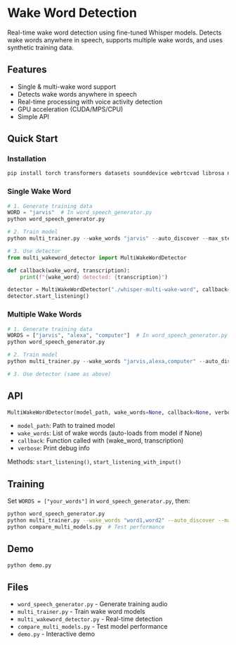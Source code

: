 # Wake Word Detection

Real-time wake word detection using fine-tuned Whisper models. Detects wake words anywhere in speech, supports multiple wake words, and uses synthetic training data.

## Features

- Single & multi-wake word support
- Detects wake words anywhere in speech 
- Real-time processing with voice activity detection
- GPU acceleration (CUDA/MPS/CPU)
- Simple API

## Quick Start

### Installation

```bash
pip install torch transformers datasets sounddevice webrtcvad librosa numpy tqdm
```

### Single Wake Word

```python
# 1. Generate training data
WORD = "jarvis"  # In word_speech_generator.py
python word_speech_generator.py

# 2. Train model  
python multi_trainer.py --wake_words "jarvis" --auto_discover --max_steps 50

# 3. Use detector
from multi_wakeword_detector import MultiWakeWordDetector

def callback(wake_word, transcription):
    print(f"{wake_word} detected: {transcription}")

detector = MultiWakeWordDetector("./whisper-multi-wake-word", callback=callback)
detector.start_listening()
```

### Multiple Wake Words

```python
# 1. Generate training data
WORDS = ["jarvis", "alexa", "computer"]  # In word_speech_generator.py
python word_speech_generator.py

# 2. Train model
python multi_trainer.py --wake_words "jarvis,alexa,computer" --auto_discover --max_steps 200

# 3. Use detector (same as above)
```

## API

```python
MultiWakeWordDetector(model_path, wake_words=None, callback=None, verbose=False)
```

- `model_path`: Path to trained model
- `wake_words`: List of wake words (auto-loads from model if None)  
- `callback`: Function called with (wake_word, transcription)
- `verbose`: Print debug info

Methods: `start_listening()`, `start_listening_with_input()`

## Training

Set `WORDS = ["your_words"]` in `word_speech_generator.py`, then:

```bash
python word_speech_generator.py
python multi_trainer.py --wake_words "word1,word2" --auto_discover --max_steps 200
python compare_multi_models.py  # Test performance
```

## Demo

```bash
python demo.py
```

## Files

- `word_speech_generator.py` - Generate training audio
- `multi_trainer.py` - Train wake word models  
- `multi_wakeword_detector.py` - Real-time detection
- `compare_multi_models.py` - Test model performance
- `demo.py` - Interactive demo 